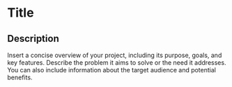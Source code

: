 # Title 

## Description 

Insert a concise overview of your project, including its purpose, goals, and key features. Describe the problem it aims to solve or the need it addresses. You can also include information about the target audience and potential benefits.

